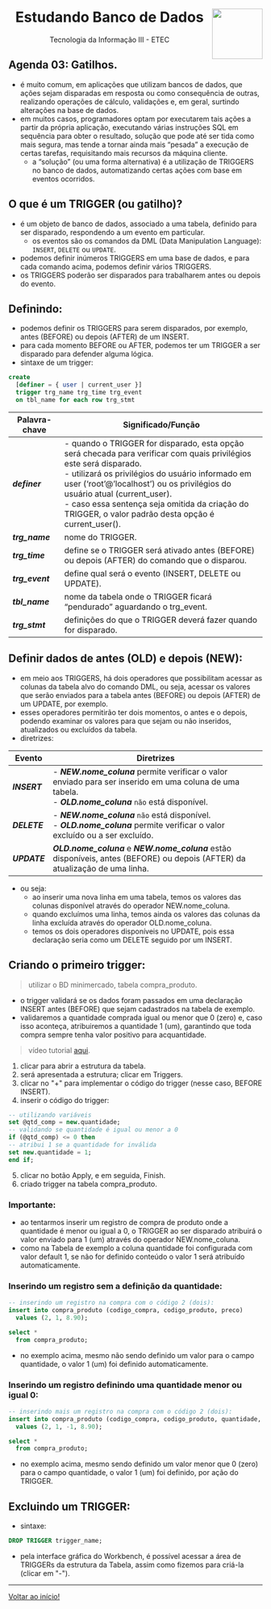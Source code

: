 <div align="center">
<a href="https://github.com/monicaquintal" target="_blank">
<img align="right" height="100" src="https://observatoriodabicicleta.org.br/uploads/2020/09/bancos-de-dados-nova-600.png" />
</a>
<h1>Estudando Banco de Dados</h1>
<p>Tecnologia da Informação III - ETEC</p>
</div>

<div id="agenda03">
<h2>Agenda 03: Gatilhos.</h2>
</div>

- é muito comum, em aplicações que utilizam bancos de dados, que ações sejam disparadas em resposta ou como consequência de outras, realizando operações de cálculo, validações e, em geral, surtindo alterações na base de dados.
- em muitos casos, programadores optam por executarem tais ações a partir da própria aplicação, executando várias instruções SQL em sequência para obter o resultado, solução que pode até ser tida como mais segura, mas tende a tornar ainda mais “pesada” a execução de certas tarefas, requisitando mais recursos da máquina cliente.
  - a “solução” (ou uma forma alternativa) é a utilização de TRIGGERS no banco de dados, automatizando certas ações com base em eventos ocorridos.

## O que é um TRIGGER (ou gatilho)?
- é um objeto de banco de dados, associado a uma tabela, definido para ser disparado, respondendo a um evento em particular. 
  - os eventos são os comandos da DML (Data Manipulation Language): `INSERT`, `DELETE` ou `UPDATE`. 
- podemos definir inúmeros TRIGGERS em uma base de dados, e para cada comando acima, podemos definir vários TRIGGERS.
- os TRIGGERS poderão ser disparados para trabalharem antes ou depois do evento.

## Definindo:

- podemos definir os TRIGGERS para serem disparados, por exemplo, antes (BEFORE) ou depois (AFTER) de um INSERT. 
- para cada momento BEFORE ou AFTER, podemos ter um TRIGGER a ser disparado para defender alguma lógica.
- sintaxe de um trigger:

~~~sql
create
  [definer = { user | current_user }]
  trigger trg_name trg_time trg_event
  on tbl_name for each row trg_stmt
~~~

<div align="center">

Palavra-chave | Significado/Função
--------------|------------------
***definer*** | - quando o TRIGGER for disparado, esta opção será checada para verificar com quais privilégios este será disparado.<br>- utilizará os privilégios do usuário informado em user (‘root’@’localhost’) ou os privilégios do usuário atual (current_user).<br>- caso essa sentença seja omitida da criação do TRIGGER, o valor padrão desta opção é current_user().
***trg_name*** | nome do TRIGGER.
***trg_time*** | define se o TRIGGER será ativado antes (BEFORE) ou depois (AFTER) do comando que o disparou.
***trg_event*** | define qual será o evento (INSERT, DELETE ou UPDATE).
***tbl_name*** | nome da tabela onde o TRIGGER ficará “pendurado” aguardando o trg_event.
***trg_stmt*** | definições do que o TRIGGER deverá fazer quando for disparado.

</div>

## Definir dados de antes (OLD) e depois (NEW):

- em meio aos TRIGGERS, há dois operadores que possibilitam acessar as
colunas da tabela alvo do comando DML, ou seja, acessar os valores que serão enviados para a tabela antes (BEFORE) ou depois (AFTER) de um UPDATE, por exemplo.
- esses operadores permitirão ter dois momentos, o antes e o depois, podendo examinar os valores para que sejam ou não inseridos, atualizados ou excluídos da tabela.
- diretrizes:

<div align="center">

Evento | Diretrizes
-------|-------------
***INSERT*** | - ***NEW.nome_coluna*** permite verificar o valor enviado para ser inserido em uma coluna de uma tabela. <br>- ***OLD.nome_coluna*** `não` está disponível.
***DELETE*** | - ***NEW.nome_coluna*** `não` está disponível.<br>- ***OLD.nome_coluna*** permite verificar o valor excluído ou a ser excluído.
***UPDATE*** | ***OLD.nome_coluna*** e ***NEW.nome_coluna*** estão disponíveis, antes (BEFORE) ou depois (AFTER) da atualização de uma linha.

</div>

- ou seja: 
  - ao inserir uma nova linha em uma tabela, temos os valores das colunas disponível através do operador NEW.nome_coluna.
  - quando excluímos uma linha, temos ainda os valores das colunas da linha excluída através do operador OLD.nome_coluna.
  - temos os dois operadores disponíveis no UPDATE, pois essa declaração seria como um DELETE seguido por um INSERT.

## Criando o primeiro trigger:

> utilizar o BD minimercado, tabela compra_produto.

- o trigger validará se os dados foram passados em uma declaração INSERT antes (BEFORE) que sejam cadastrados na tabela de exemplo. 
- validaremos a quantidade comprada igual ou menor que 0 (zero) e, caso isso aconteça, atribuiremos a quantidade 1 (um), garantindo que toda compra sempre tenha valor positivo para acquantidade.

> vídeo tutorial [aqui](https://www.youtube.com/watch?v=bSrPAhFguNc).

1. clicar para abrir a estrutura da tabela.
2. será apresentada a estrutura; clicar em Triggers.
3. clicar no "+" para implementar o código do trigger (nesse caso, BEFORE INSERT).
4. inserir o código do trigger:

~~~sql
-- utilizando variáveis
set @qtd_comp = new.quantidade;
-- validando se quantidade é igual ou menor a 0
if (@qtd_comp) <= 0 then
-- atribui 1 se a quantidade for inválida
set new.quantidade = 1;
end if;
~~~

5. clicar no botão Apply, e em seguida, Finish.
6. criado trigger na tabela compra_produto.

### Importante:

- ao tentarmos inserir um registro de compra de produto onde a quantidade é menor ou igual a 0, o TRIGGER ao ser disparado atribuirá o valor enviado para 1 (um) através do operador NEW.nome_coluna. 
- como na Tabela de exemplo a coluna quantidade foi configurada com
valor default 1, se não for definido conteúdo o valor 1 será atribuído automaticamente.

### Inserindo um registro sem a definição da quantidade:

~~~sql
-- inserindo um registro na compra com o código 2 (dois):
insert into compra_produto (codigo_compra, codigo_produto, preco)
  values (2, 1, 8.90);

select *
  from compra_produto;
~~~

- no exemplo acima, mesmo não sendo definido um valor para o campo quantidade, o valor 1 (um) foi definido automaticamente.

### Inserindo um registro definindo uma quantidade menor ou igual 0:

~~~sql
-- inserindo mais um registro na compra com o código 2 (dois):
insert into compra_produto (codigo_compra, codigo_produto, quantidade, preco)
  values (2, 1, -1, 8.90);

select *
  from compra_produto;
~~~

- no exemplo acima, mesmo sendo definido um valor menor que 0 (zero) para o campo quantidade, o valor 1 (um) foi definido, por ação do TRIGGER.

## Excluindo um TRIGGER:

- sintaxe:

~~~sql
DROP TRIGGER trigger_name;
~~~

- pela interface gráfica do Workbench, é possível acessar a área de TRIGGERs da estrutura da Tabela, assim como fizemos para criá-la (clicar em "-").









---

[Voltar ao início!](https://github.com/monicaquintal)